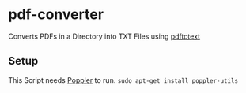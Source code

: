 # pdf-converter
Converts PDFs in a Directory into TXT Files using [pdftotext](https://www.xpdfreader.com/pdftotext-man.html)

## Setup
This Script needs [Poppler](https://poppler.freedesktop.org/) to run.
`sudo apt-get install poppler-utils`
